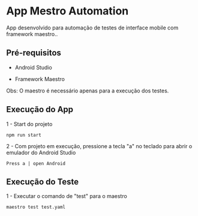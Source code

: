 # App Mestro Automation

App desenvolvido para automação de testes de interface mobile com framework maestro..

## Pré-requisitos

- Android Studio

- Framework Maestro

Obs: O maestro é necessário apenas para a execução dos testes.

## Execução do App

1 - Start do projeto
```
npm run start
```
2 - Com projeto em execução, pressione a tecla "a" no teclado para abrir o emulador do Android Studio

```
Press a | open Android
```

## Execução do Teste

1 - Executar o comando de "test" para o maestro

```
maestro test test.yaml
```